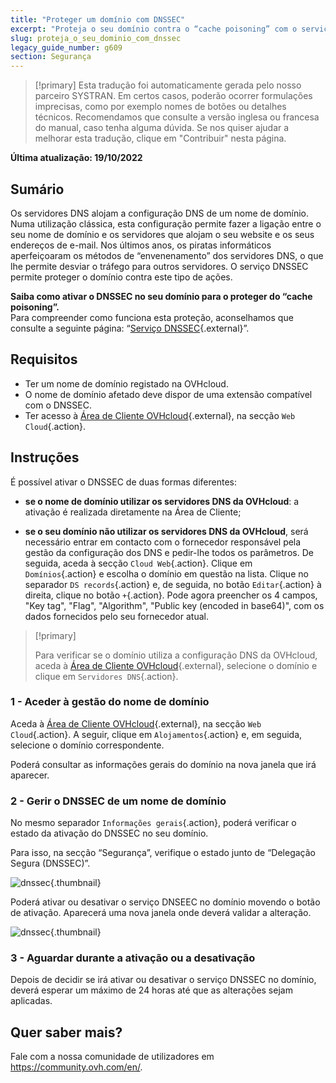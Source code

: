 ```yaml
---
title: "Proteger um domínio com DNSSEC"
excerpt: "Proteja o seu domínio contra o “cache poisoning” com o serviço DNSSEC"
slug: proteja_o_seu_dominio_com_dnssec
legacy_guide_number: g609
section: Segurança
---
```


> [!primary]
> Esta tradução foi automaticamente gerada pelo nosso parceiro SYSTRAN. Em certos casos, poderão ocorrer formulações imprecisas, como por exemplo nomes de botões ou detalhes técnicos. Recomendamos que consulte a versão inglesa ou francesa do manual, caso tenha alguma dúvida. Se nos quiser ajudar a melhorar esta tradução, clique em "Contribuir" nesta página.
>

**Última atualização: 19/10/2022**

## Sumário

Os servidores DNS alojam a configuração DNS de um nome de domínio. Numa utilização clássica, esta configuração permite fazer a ligação entre o seu nome de domínio e os servidores que alojam o seu website e os seus endereços de e-mail. Nos últimos anos, os piratas informáticos aperfeiçoaram os métodos de “envenenamento” dos servidores DNS, o que lhe permite desviar o tráfego para outros servidores. O serviço DNSSEC permite proteger o domínio contra este tipo de ações.

**Saiba como ativar o DNSSEC no seu domínio para o proteger do “cache poisoning”.**  
Para compreender como funciona esta proteção, aconselhamos que consulte a seguinte página: “[Serviço DNSSEC](https://www.ovhcloud.com/pt/domains/dnssec/){.external}”.

## Requisitos

- Ter um nome de domínio registado na OVHcloud.
- O nome de domínio afetado deve dispor de uma extensão compatível com o DNSSEC.
- Ter acesso à [Área de Cliente OVHcloud](https://www.ovh.com/auth/?action=gotomanager&from=https://www.ovh.pt/&ovhSubsidiary=pt){.external}, na secção `Web Cloud`{.action}.

## Instruções

É possível ativar o DNSSEC de duas formas diferentes:

- **se o nome de domínio utilizar os servidores DNS da OVHcloud**: a ativação é realizada diretamente na Área de Cliente;

- **se o seu domínio não utilizar os servidores DNS da OVHcloud**, será necessário entrar em contacto com o fornecedor responsável pela gestão da configuração dos DNS e pedir-lhe todos os parâmetros. De seguida, aceda à secção `Cloud Web`{.action}. Clique em `Domínios`{.action} e escolha o domínio em questão na lista.
Clique no separador `DS records`{.action} e, de seguida, no botão `Editar`{.action} à direita, clique no botão `+`{.action}.
Pode agora preencher os 4 campos, "Key tag", "Flag", "Algorithm", "Public key (encoded in base64)", com os dados fornecidos pelo seu fornecedor atual.

> [!primary]
>
> Para verificar se o domínio utiliza a configuração DNS da OVHcloud, aceda à [Área de Cliente OVHcloud](https://www.ovh.com/auth/?action=gotomanager&from=https://www.ovh.pt/&ovhSubsidiary=pt){.external}, selecione o domínio e clique em `Servidores DNS`{.action}.

### 1 - Aceder à gestão do nome de domínio

Aceda à [Área de Cliente OVHcloud](https://www.ovh.com/auth/?action=gotomanager&from=https://www.ovh.pt/&ovhSubsidiary=pt){.external}, na secção `Web Cloud`{.action}. A seguir, clique em `Alojamentos`{.action} e, em seguida, selecione o domínio correspondente.

Poderá consultar as informações gerais do domínio na nova janela que irá aparecer.

### 2 - Gerir o DNSSEC de um nome de domínio

No mesmo separador `Informações gerais`{.action}, poderá verificar o estado da ativação do DNSSEC no seu domínio.

Para isso, na secção “Segurança”, verifique o estado junto de “Delegação Segura (DNSSEC)”.

![dnssec](images/activate-dnssec-step2.png){.thumbnail}

Poderá ativar ou desativar o serviço DNSEEC no domínio movendo o botão de ativação. Aparecerá uma nova janela onde deverá validar a alteração.

![dnssec](images/activate-dnssec-step3.png){.thumbnail}

### 3 - Aguardar durante a ativação ou a desativação

Depois de decidir se irá ativar ou desativar o serviço DNSSEC no domínio, deverá esperar um máximo de 24 horas até que as alterações sejam aplicadas.

## Quer saber mais?

Fale com a nossa comunidade de utilizadores em <https://community.ovh.com/en/>.
